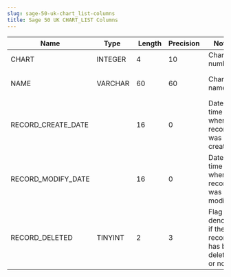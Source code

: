 ```yaml
---
slug: sage-50-uk-chart_list-columns
title: Sage 50 UK CHART_LIST Columns
---
```

| Name | Type  |  Length | Precision  |  Notes  | Example |
| --- | --- | --- | --- | --- | --- |
| CHART | INTEGER | 4 | 10 | Chart number | 1 |
| NAME | VARCHAR | 60 | 60 | Chart name | Default Layout of Accounts |
| RECORD_CREATE_DATE |  | 16 | 0 | Date and time when the record was created. | 04/08/2017 14:18:54 |
| RECORD_MODIFY_DATE |  | 16 | 0 | Date and time when the record was modified. | 04/08/2017 14:18:54 |
| RECORD_DELETED | TINYINT | 2 | 3 | Flag denoting if the record has been deleted or not. | 0 |
